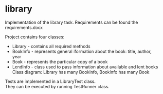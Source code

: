 # library

Implementation of the library task.
Requirements can be found the requirements.docx

Project contains four classes:
- Library - contains all required methods
- BookInfo - represents general iformation about the book: title, author, year
- Book - represents the particular copy of a book
- LendInfo - class used to pass information about available and lent books  
Class diagram: Library has many BookInfo, BookInfo  has many Book

Tests are implemented in a LibraryTest class.  
They can be executed by running TestRunner class.
